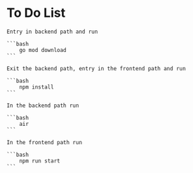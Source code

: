 # To Do List

    Entry in backend path and run 

    ```bash
        go mod download
    ```

    Exit the backend path, entry in the frontend path and run

    ```bash
        npm install
    ```

    In the backend path run

    ```bash
        air
    ```

    In the frontend path run

    ```bash
        npm run start
    ```